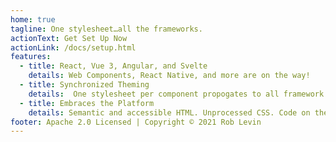 ```yaml
---
home: true
tagline: One stylesheet…all the frameworks.
actionText: Get Set Up Now
actionLink: /docs/setup.html
features:
  - title: React, Vue 3, Angular, and Svelte
    details: Web Components, React Native, and more are on the way!
  - title: Synchronized Theming
    details:  One stylesheet per component propogates to all framework implementations.
  - title: Embraces the Platform
    details: Semantic and accessible HTML. Unprocessed CSS. Code on the platform and towards upcoming web standards.
footer: Apache 2.0 Licensed | Copyright © 2021 Rob Levin
---
```


<Frameworks />

<script>
import Frameworks from './components/Frameworks.vue'

export default {
  components: { Frameworks }
}
</script>
